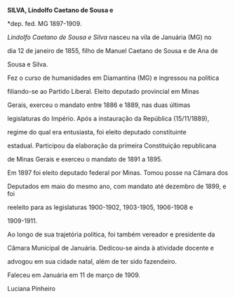 **SILVA, Lindolfo Caetano de Sousa e**



\*dep. fed. MG 1897-1909.



*Lindolfo Caetano de Sousa e Silva* nasceu na vila de Januária (MG) no

dia 12 de janeiro de 1855, filho de Manuel Caetano de Sousa e de Ana de

Sousa e Silva.



Fez o curso de humanidades em Diamantina (MG) e ingressou na política

filiando-se ao Partido Liberal. Eleito deputado provincial em Minas

Gerais, exerceu o mandato entre 1886 e 1889, nas duas últimas

legislaturas do Império. Após a instauração da República (15/11/1889),

regime do qual era entusiasta, foi eleito deputado constituinte

estadual. Participou da elaboração da primeira Constituição republicana

de Minas Gerais e exerceu o mandato de 1891 a 1895.



Em 1897 foi eleito deputado federal por Minas. Tomou posse na Câmara dos

Deputados em maio do mesmo ano, com mandato até dezembro de 1899, e foi

reeleito para as legislaturas 1900-1902, 1903-1905, 1906-1908 e

1909-1911.



Ao longo de sua trajetória política, foi também vereador e presidente da

Câmara Municipal de Januária. Dedicou-se ainda à atividade docente e

advogou em sua cidade natal, além de ter sido fazendeiro.



Faleceu em Januária em 11 de março de 1909.



Luciana Pinheiro



